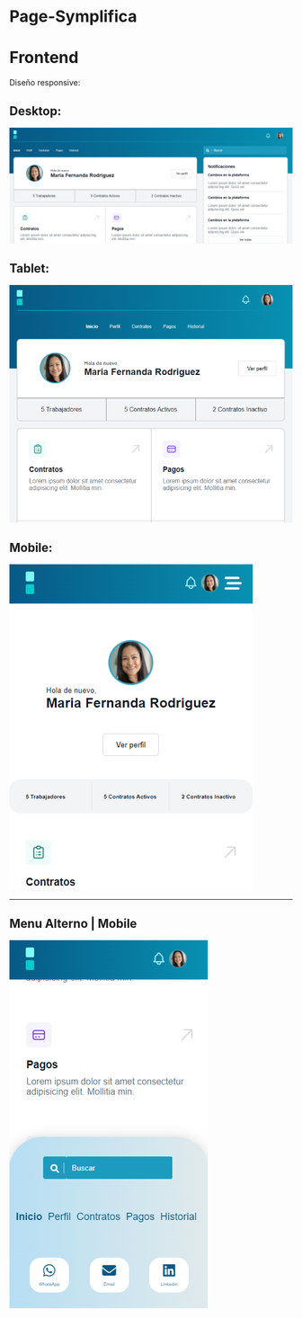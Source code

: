 # Page-Symplifica
# Frontend

<p>Diseño responsive:</p>

<h2>Desktop:</h2>
<img src="https://github.com/santicl/page-symplifica/blob/master/assets/img/desktop%20(1).png"/>
<h2>Tablet:</h2>
<img src="https://github.com/santicl/page-symplifica/blob/master/assets/img/tablet.png"/>
<h2>Mobile:</h2>
<img src="https://github.com/santicl/page-symplifica/blob/master/assets/img/mobile.png"/>
<hr>
<h2>Menu Alterno | Mobile</h2>
<img src="https://github.com/santicl/page-symplifica/blob/master/assets/img/alterno.png"/>
